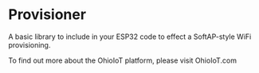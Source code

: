 # Provisioner
A basic library to include in your ESP32 code to effect a SoftAP-style WiFi provisioning.


To find out more about the OhioIoT platform, please visit OhioIoT.com
